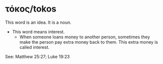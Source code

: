 # τόκος/tokos
This word is an idea. It is a noun.

* This word means interest.
    * When someone loans money to another person, sometimes they make the person pay extra money back to them. This extra money is called interest. 

See: Matthew 25:27; Luke 19:23

